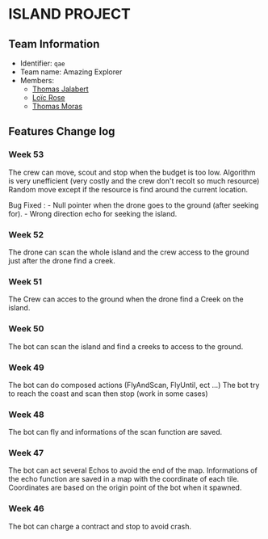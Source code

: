# ISLAND PROJECT

## Team Information

  * Identifier: `qae`
  * Team name: Amazing Explorer
  * Members:
    *  [Thomas Jalabert](mailto:thomas.jalabert@etu.unice.fr)
    *  [Loïc Rose](mailto:loic.rose@etu.unice.fr)
    *  [Thomas Moras](mailto:thomas.moras@etu.unice.fr)

## Features Change log

### Week 53

The crew can move, scout and stop when the budget is too low.
Algorithm is very unefficient (very costly and the crew don't recolt so much resource)
	Random move except if the resource is find around the current location.

Bug Fixed :
	- Null pointer when the drone goes to the ground (after seeking for).
	- Wrong direction echo for seeking the island.

### Week 52

The drone can scan the whole island and the crew access to the ground just after the drone find a creek. 

### Week 51

The Crew can acces to the ground when the drone find a Creek on the island. 

### Week 50

The bot can scan the island and find a creeks to access to the ground.

### Week 49

The bot can do composed actions (FlyAndScan, FlyUntil, ect ...)
The bot try to reach the coast and scan then stop (work in some cases)

### Week 48

The bot can fly and informations of the scan function are saved.

### Week 47

The bot can act several Echos to avoid the end of the map.
Informations of the echo function are saved in a map with the coordinate of each tile.
Coordinates are based on the origin point of the bot when it spawned.

### Week 46

The bot can charge a contract and stop to avoid crash.



    
